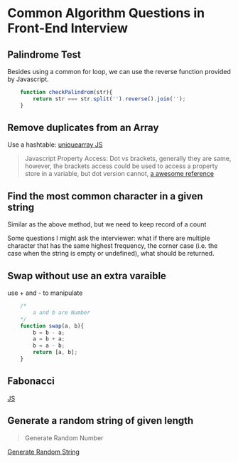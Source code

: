 # Common Algorithm Questions in Front-End Interview

## Palindrome Test

Besides using a common for loop, we can use the reverse function provided by Javascript.

```javascript 
    function checkPalindrom(str){
        return str === str.split('').reverse().join('');
    }
```

## Remove duplicates from an Array 

Use a hashtable: [uniquearray JS](uniquearray.js)

> Javascript Property Access: Dot vs brackets, generally they are same, however, the brackets access could be used to access a property store in a variable, but dot version cannot, [a awesome reference](http://stackoverflow.com/questions/4968406/javascript-property-access-dot-notation-vs-brackets)


## Find the most common character in a given string 

Similar as the above method, but we need to keep record of a count 

Some questions I might ask the interviewer: what if there are multiple character that has the same highest frequency, the corner case (i.e. the case when the string is empty or undefined), what should be returned. 

## Swap without use an extra varaible 

use + and - to manipulate 

```javascript 
    /*
        a and b are Number 
    */
    function swap(a, b){
        b = b - a;
        a = b + a;
        b = a - b;
        return [a, b]; 
    }
```

## Fabonacci 

[JS](fabonacci.js)

## Generate a random string of given length

> Generate Random Number

[Generate Random String](./randomstr.js)

